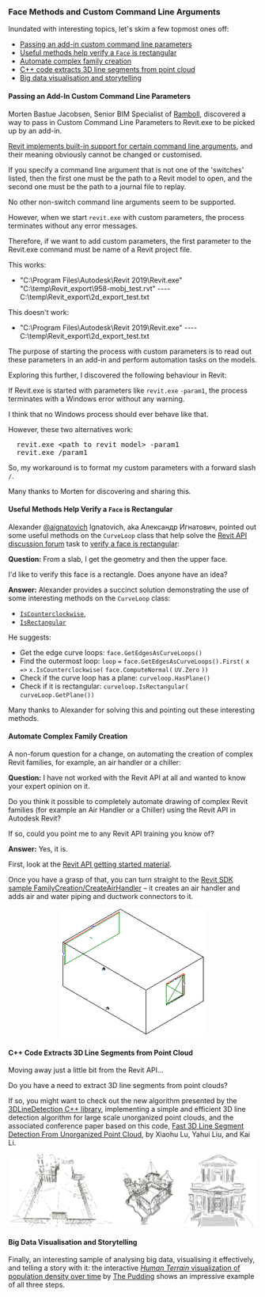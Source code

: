 <head>
<meta http-equiv="Content-Type" content="text/html; charset=utf-8">
<link rel="stylesheet" type="text/css" href="bc.css">
<script src="https://cdn.rawgit.com/google/code-prettify/master/loader/run_prettify.js" type="text/javascript"></script>
</head>

<!---

- 14944349 [Revit terminates process if started with custom parameters]
  workaround to pass custom command line arguments via Revit.exe to be picked up by an add-in

- 14964317 [Verify a face is rectangular]
  https://forums.autodesk.com/t5/revit-api-forum/verify-a-face-is-rectangular/m-p/8520751
  [Verify a face is rectangular](https://forums.autodesk.com/t5/revit-api-forum/verify-a-face-is-rectangular/m-p/8520751)
  [Q] From a slab I get the geometry and then the upper face. I'd like to verify this face is a rectangle. Does anyone has an idea?
  [A] @aignatovich Alexander Ignatovich demos some interesting methods on the `CurveLoop` class:
  [`IsCounterclockwise`](https://apidocs.co/apps/revit/2019/ca966f5d-7db8-b28a-928e-12063dd143e6.htm),
  [`IsRectangular`](https://apidocs.co/apps/revit/2019/5a82c7ad-4b6e-a62c-6b0c-7fe790886995.htm)
  1) Get edges curveloops: face.GetEdgesAsCurveLoops()
  2) Find outer loop: loop = face.GetEdgesAsCurveLoops().First(x => x.IsCounterclockwise(face.ComputeNormal(UV.Zero))
  3) check if curveloop has plane &ndash; curveloop.HasPlane()
  4) check if it is rectangular curveloop.IsRectangular(curveLoop.GetPlane())

- Automate drawing of complex Revit families (for example an Air Handler or a Chiller)
  [Q] I have not worked with the Revit API at all and wanted to know your expert opinion on it. Do you think it possible to completely automate drawing of complex Revit families (for example an Air Handler or a Chiller) using the Revit API in Autodesk Revit? If so could you point me to any Revit API training you know of. Any input would be greatly appreciated.
  [A] Yes, it is.
  Getting started: https://thebuildingcoder.typepad.com/blog/about-the-author.html#2
  The Revit SDK sample FamilyCreation/CreateAirHandler creates an air handler and adds air and water piping and ductwork connectors to it.

- Cool interactive [Human Terrain visualization of population density over time](https://pudding.cool/2018/10/city_3d) by [The Pudding](https://pudding.cool).


Face methods, custom command line arguments and line segment extraction from point cloud in the #RevitAPI @AutodeskForge @AutodeskRevit #bim #DynamoBim #ForgeDevCon http://bit.ly/cmdlineargs

Inundated with interesting topics, let's skim a few topmost ones off
&ndash; Passing an add-in custom command line parameters
&ndash; Useful methods help verify a <code>Face</code> is rectangular
&ndash; Automate complex family creation
&ndash; C++ code extracts 3D line segments from point cloud
&ndash; Big data visualisation and storytelling...


of [The Building Coder samples](https://github.com/jeremytammik/the_building_coder_samples/releases/tag/2019.0.145.4).

-->

### Face Methods and Custom Command Line Arguments

Inundated with interesting topics, let's skim a few topmost ones off:

- [Passing an add-in custom command line parameters](#2) 
- [Useful methods help verify a `Face` is rectangular](#3) 
- [Automate complex family creation](#4) 
- [C++ code extracts 3D line segments from point cloud](#5) 
- [Big data visualisation and storytelling](#6) 


#### <a name="2"></a> Passing an Add-In Custom Command Line Parameters

Morten Bastue Jacobsen, Senior BIM Specialist of [Ramboll](https://ramboll.com),
discovered a way to pass in Custom Command Line Parameters to Revit.exe to be picked up by an add-in.

[Revit implements built-in support for certain command line arguments](https://thebuildingcoder.typepad.com/blog/2017/01/distances-switches-kiss-ing-and-a-dino.html#3),
and their meaning obviously cannot be changed or customised.

If you specify a command line argument that is not one of the 'switches' listed, then the first one must be the path to a Revit model to open, and the second one must be the path to a journal file to replay.

No other non-switch command line arguments seem to be supported.

However, when we start `revit.exe` with custom parameters, the process terminates without any error messages.

Therefore, if we want to add custom parameters, the first parameter to the Revit.exe command must be name of a Revit project file.

This works:

- "C:\Program Files\Autodesk\Revit 2019\Revit.exe" "C:\temp\Revit_export\958-mobj_test.rvt" ---- C:\temp\Revit_export\2d_export_test.txt

This doesn't work:

- "C:\Program Files\Autodesk\Revit 2019\Revit.exe" ---- C:\temp\Revit_export\2d_export_test.txt

The purpose of starting the process with custom parameters is to read out these parameters in an add-in and perform automation tasks on the models.

Exploring this further, I discovered the following behaviour in Revit:

If Revit.exe is started with parameters like `revit.exe` `-param1`, the process terminates with a Windows error without any warning.

I think that no Windows process should ever behave like that.

However, these two alternatives work:

<pre>
  revit.exe &lt;path to revit model&gt; -param1
  revit.exe /param1
</pre>

So, my workaround is to format my custom parameters with a forward slash `/`.

Many thanks to Morten for discovering and sharing this.


#### <a name="3"></a> Useful Methods Help Verify a `Face` is Rectangular

Alexander [@aignatovich](https://forums.autodesk.com/t5/user/viewprofilepage/user-id/1257478) Ignatovich, aka Александр Игнатович,
pointed out some useful methods on the `CurveLoop` class that help solve
the [Revit API discussion forum](http://forums.autodesk.com/t5/revit-api-forum/bd-p/160) task
to [verify a face is rectangular](https://forums.autodesk.com/t5/revit-api-forum/verify-a-face-is-rectangular/m-p/8520751):

**Question:** From a slab, I get the geometry and then the upper face.

I'd like to verify this face is a rectangle. Does anyone have an idea?

**Answer:** Alexander provides a succinct solution demonstrating the use of some interesting methods on the `CurveLoop` class:

- [`IsCounterclockwise`](https://apidocs.co/apps/revit/2019/ca966f5d-7db8-b28a-928e-12063dd143e6.htm),
- [`IsRectangular`](https://apidocs.co/apps/revit/2019/5a82c7ad-4b6e-a62c-6b0c-7fe790886995.htm)

He suggests:

- Get the edge curve loops: `face.GetEdgesAsCurveLoops()`
- Find the outermost loop: `loop` `=` `face.GetEdgesAsCurveLoops().First(` `x` `=>` `x.IsCounterclockwise(` `face.ComputeNormal(` `UV.Zero` `))`
- Check if the curve loop has a plane: `curveloop.HasPlane()`
- Check if it is rectangular: `curveloop.IsRectangular(` `curveLoop.GetPlane())`

Many thanks to Alexander for solving this and pointing out these interesting methods.


#### <a name="4"></a> Automate Complex Family Creation

A non-forum question for a change, on automating the creation of complex Revit families, for example, an air handler or a chiller:

**Question:** I have not worked with the Revit API at all and wanted to know your expert opinion on it.

Do you think it possible to completely automate drawing of complex Revit families (for example an Air Handler or a Chiller) using the Revit API in Autodesk Revit?

If so, could you point me to any Revit API training you know of?

**Answer:** Yes, it is.

First, look at the [Revit API getting started material](https://thebuildingcoder.typepad.com/blog/about-the-author.html#2).

Once you have a grasp of that, you can turn straight to
the [Revit SDK sample FamilyCreation/CreateAirHandler](https://thebuildingcoder.typepad.com/blog/2010/11/connector-direction-and-createairhandler.html) &ndash;
it creates an air handler and adds air and water piping and ductwork connectors to it.

<center>
<img src="img/createairhandlercorrect.png" alt="Air handler" width="299">
</center>


#### <a name="5"></a> C++ Code Extracts 3D Line Segments from Point Cloud

Moving away just a little bit from the Revit API...

Do you have a need to extract 3D line segments from point clouds?

If so, you might want to check out the new algorithm presented by 
the [3DLineDetection C++ library](https://github.com/xiaohulugo/3DLineDetection),
implementing a simple and efficient 3D line detection algorithm for large scale unorganized point clouds,
and the associated conference paper based on this code,
[Fast 3D Line Segment Detection From Unorganized Point Cloud](https://arxiv.org/abs/1901.02532), by Xiaohu Lu, Yahui Liu, and Kai Li.

<center>
<img src="img/3DLineDetection.jpg" alt="3D line detection" width="685">
</center>

#### <a name="6"></a> Big Data Visualisation and Storytelling

Finally, an interesting sample of analysing big data, visualising it effectively, and telling a story with it:
the interactive [*Human Terrain* visualization of population density over time](https://pudding.cool/2018/10/city_3d)
by [The Pudding](https://pudding.cool) shows an impressive example of all three steps.

